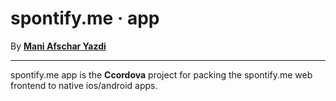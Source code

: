 spontify.me &middot; app
==============================================================================

By [**Mani Afschar Yazdi**](https://afschar-yazdi.de)

------------------------------------------------------------------------------

spontify.me app is the **Ccordova** project for packing the spontify.me web frontend to native ios/android apps.